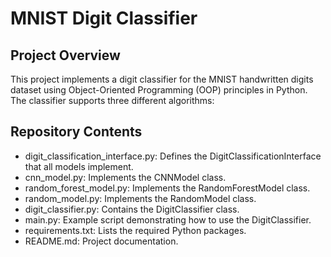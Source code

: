 # MNIST Digit Classifier

## Project Overview

This project implements a digit classifier for the MNIST handwritten digits dataset using Object-Oriented Programming (OOP) principles in Python. The classifier supports three different algorithms:

## Repository Contents

- digit_classification_interface.py: Defines the DigitClassificationInterface that all models implement.
- cnn_model.py: Implements the CNNModel class.
- random_forest_model.py: Implements the RandomForestModel class.
- random_model.py: Implements the RandomModel class.
- digit_classifier.py: Contains the DigitClassifier class.
- main.py: Example script demonstrating how to use the DigitClassifier.
- requirements.txt: Lists the required Python packages.
- README.md: Project documentation.
